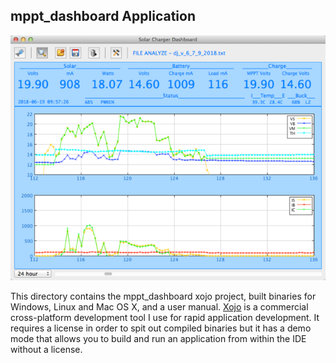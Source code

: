 ## mppt_dashboard Application

![mppt_dashboard](mppt_dashboard.png)

This directory contains the mppt_dashboard xojo project, built binaries for Windows, Linux and Mac OS X, and a user manual.  [Xojo](https://www.xojo.com) is a commercial cross-platform development tool I use for rapid application development.  It requires a license in order to spit out compiled binaries but it has a demo mode that allows you to build and run an application from within the IDE without a license.

